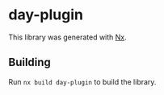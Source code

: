 # day-plugin

This library was generated with [Nx](https://nx.dev).

## Building

Run `nx build day-plugin` to build the library.
